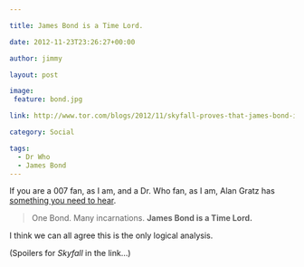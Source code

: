 ```yaml
---

title: James Bond is a Time Lord.

date: 2012-11-23T23:26:27+00:00

author: jimmy

layout: post

image:
 feature: bond.jpg

link: http://www.tor.com/blogs/2012/11/skyfall-proves-that-james-bond-is-a-time-lord

category: Social

tags:
  - Dr Who
  - James Bond
---
```


If you are a 007 fan, as I am, and a Dr. Who fan, as I am, Alan Gratz has [something you need to hear](http://www.tor.com/blogs/2012/11/skyfall-proves-that-james-bond-is-a-time-lord).
  
  
>One Bond. Many incarnations. **James Bond is a Time Lord.**
    

I think we can all agree this is the only logical analysis.
    
(Spoilers for *Skyfall* in the link&#8230;)
  
  
  
     
  
  
  
     
  
